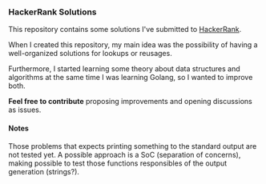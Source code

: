 ### HackerRank Solutions

This repository contains some solutions I've submitted to [HackerRank](https://www.hackerrank.com).

When I created this repository, my main idea was the possibility of having a well-organized solutions for lookups or reusages.

Furthermore, I started learning some theory about data structures and algorithms at the same time I was learning Golang, so I wanted to improve both.

**Feel free to contribute** proposing improvements and opening discussions as issues.

#### Notes

Those problems that expects printing something to the standard output are not tested yet. A possible approach is a SoC (separation of concerns), making possible to test those functions responsibles of the output generation (strings?).